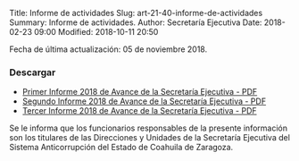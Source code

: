 Title: Informe de actividades
Slug: art-21-40-informe-de-actividades
Summary: Informe de actividades.
Author: Secretaría Ejecutiva
Date: 2018-02-23 09:00
Modified: 2018-10-11 20:50


Fecha de última actualización: 05 de noviembre 2018.

### Descargar

* [Primer Informe 2018 de Avance de la Secretaría Ejecutiva - PDF](informe-avance-se-2018-1.pdf)
* [Segundo Informe 2018 de Avance de la Secretaría Ejecutiva - PDF](informe-avance-se-2018-2.pdf)
* [Tercer Informe 2018 de Avance de la Secretaría Ejecutiva - PDF](informe-avance-se-2018-3.pdf)

Se le informa que los funcionarios responsables de la presente
información son los titulares de las Direcciones y Unidades de la
Secretaría Ejecutiva del Sistema Anticorrupción del Estado de Coahuila
de Zaragoza.
